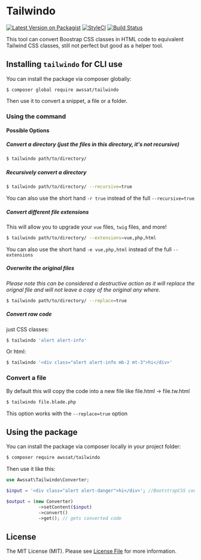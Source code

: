 # Tailwindo

[![Latest Version on Packagist](https://img.shields.io/packagist/v/awssat/tailwindo.svg?style=flat-square)](https://packagist.org/packages/awssat/tailwindo)
[![StyleCI](https://styleci.io/repos/110390721/shield?branch=master)](https://styleci.io/repos/110390721)
[![Build Status](https://img.shields.io/travis/awssat/tailwindo/master.svg?style=flat-square)](https://travis-ci.org/awssat/tailwindo)


This tool can convert Boostrap CSS classes in HTML code to equivalent Tailwind CSS classes, still not perfect but good as a helper tool.


## Installing `tailwindo` for CLI use

You can install the package via composer globally:

`$ composer global require awssat/tailwindo`

Then use it to convert a snippet, a file or a folder.

### Using the command

#### Possible Options
##### Convert a directory (just the files in this directory, it's not recursive)
```bash
$ tailwindo path/to/directory/ 
```
##### Recursively convert a directory
```bash
$ tailwindo path/to/directory/ --recursive=true
```
You can also use the short hand `-r true` instead of the full `--recursive=true`

##### Convert different file extensions
This will allow you to upgrade your `vue` files, `twig` files, and more!
```bash
$ tailwindo path/to/directory/ --extensions=vue,php,html
```
You can also use the short hand `-e vue,php,html` instead of the full `--extensions`

##### Overwrite the original files
_Please note this can be considered a destructive action as it will replace the orignal file and will not leave a copy of the original any where._
```bash
$ tailwindo path/to/directory/ --replace=true
```

##### Convert raw code
just CSS classes:

```bash
$ tailwindo 'alert alert-info'
```

Or html:

```bash
$ tailwindo '<div class="alert alert-info mb-2 mt-3">hi</div>'
```

### Convert a file
By default this will copy the code into a new file like file.html -> file.tw.html
```bash
$ tailwindo file.blade.php
```
This option works with the `--replace=true` option

## Using the package

You can install the package via composer locally in your project folder:

```bash 
$ composer require awssat/tailwindo
```

Then use it like this: 

```php
use Awssat\Tailwindo\Converter;

$input = '<div class="alert alert-danger">hi</div>'; //BootstrapCSS code

$output = (new Converter)
            ->setContent($input)
            ->convert()
            ->get(); // gets converted code
```


## License
The MIT License (MIT). Please see [License File](LICENSE.md) for more information.

